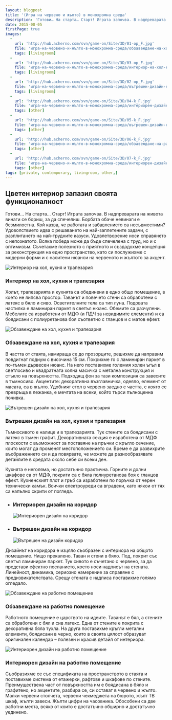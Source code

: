 ```yaml
---
layout: blogpost
title: '(Игра на червено и жълто) в монохромна среда'
description: 'Готови… На старта… Старт! Играта започва. В надпреварата на живота винаги се бориш, за да спечелиш. Борбата обаче невинаги е безмилостна. Кой казва, че работата и забавлението са несъвместими? Удоволствието идва с решаването на най-заплетените задачи, с разплитането на най-трудните казуси. Удовлетворение носи справянето с непознатото. Всяка победа може да бъде спечелена с труд, но и с оптимизъм.'
date: 2015-08-05
firstPage: true
images:
  -
    url: 'http://hub.acherno.com/svn/game-on/Site/3D/01-op_F.jpg'
    file: 'игра-на-червено-и-жълто-в-монохромна-среда/обзавеждане-на-хол-кухня-и-трапезария.jpg'
    tags: [livingroom]
  -
    url: 'http://hub.acherno.com/svn/game-on/Site/3D/03-op_F.jpg'
    file: 'игра-на-червено-и-жълто-в-монохромна-среда/интериор-на-хол-кухня-и-трапезария.jpg'
    tags: [livingroom]
  -
    url: 'http://hub.acherno.com/svn/game-on/Site/3D/02-op_F.jpg'
    file: 'игра-на-червено-и-жълто-в-монохромна-среда/вътрешен-дизайн-на-хол-кухня-и-трапезария.jpg'
    tags: [livingroom]
  -
    url: 'http://hub.acherno.com/svn/game-on/Site/3D/04-k_F.jpg'
    file: 'игра-на-червено-и-жълто-в-монохромна-среда/интериорен-дизайн-на-коридор.jpg'
    tags: [other]
  -
    url: 'http://hub.acherno.com/svn/game-on/Site/3D/05-k_F.jpg'
    file: 'игра-на-червено-и-жълто-в-монохромна-среда/вътрешен-дизайн-на-коридор.jpg'
    tags: [other]
  -
    url: 'http://hub.acherno.com/svn/game-on/Site/3D/06-k_F.jpg'
    file: 'игра-на-червено-и-жълто-в-монохромна-среда/обзавеждане-на-работно-помещение.jpg'
    tags: [other]
  -
    url: 'http://hub.acherno.com/svn/game-on/Site/3D/07-k_F.jpg'
    file: 'игра-на-червено-и-жълто-в-монохромна-среда/интериорен-дизайн-на-работно-помещение.jpg'
    tags: [other]
tags: [private, contemporary, livingroom, other,]
---
```

## **Цветен интериор** запазил своята функционалност
Готови… На старта… Старт! Играта започва. В надпреварата на живота винаги се бориш, за да спечелиш. Борбата обаче невинаги е безмилостна. Кой казва, че работата и забавлението са несъвместими? Удоволствието идва с решаването на най-заплетените задачи, с разплитането на най-трудните казуси. Удовлетворение носи справянето с непознатото. Всяка победа може да бъде спечелена с труд, но и с оптимизъм. Съчетахме полезното с приятното и създадохме концепция за реконструкция на едно пространство, като си послужихме с модерни форми и с наситени нюанси на червеното и жълтото за акцент.

![Интериор на хол, кухня и трапезария](игра-на-червено-и-жълто-в-монохромна-среда/интериор-на-хол-кухня-и-трапезария.jpg)
### Интериор на **хол, кухня и трапезария**

Холът, трапезарията и кухнята са обединени в едно общо помещение, в което не липсва простор. Таванът и повечето стени са обработени с латекс в бяло и сиво. Осветителните тела са тип луна. Подовата настилка е ламиниран паркет в светъл нюанс. Обемите са разчупени. Мебелите са изработени от МДФ (и ПДЧ за невидимите елементи) и са боядисани с полиуретанова боя съответно с гланцов и с матов ефект. 

![Обзавеждане на хол, кухня и трапезария](игра-на-червено-и-жълто-в-монохромна-среда/обзавеждане-на-хол-кухня-и-трапезария.jpg)
### Обзавеждане на **хол, кухня и трапезария**

В частта от стаята, намираща се до прозорците, решихме да направим повдигнат подиум с височина 15 см. Покрихме го с ламиниран паркет в по-тъмен дървесен нюанс. На него поставихме големия холен ъгъл в светлосиво и квадратната холна масичка с метална конструкция и стъкло на повърхността. Подходящ фон за тази композиция са завесите в тъмносиво. Акцентите: декоративна възглавничка, одеяло, елемент от масата, са в жълто. Удобният стол в червено заедно с частта, с която се превръща в лежанка, е мечтата на всеки, който търси пълноценна почивка.

![Вътрешен дизайн на хол, кухня и трапезария](игра-на-червено-и-жълто-в-монохромна-среда/вътрешен-дизайн-на-хол-кухня-и-трапезария.jpg)
### Вътрешен дизайн на **хол, кухня и трапезария**

Тъмносивото е налице и в трапезарията. Тук стените са боядисани с латекс в тъмен графит. Декоративната секция е изработена от МДФ плоскости с възможност за поставяне на пръчки с кръгло сечение, които могат да променят местоположението си. Време е да развихрите въображението си и да повярвате, че можете да разнообразявате детайлите в средата около себе си всеки ден.

Кухнята е неголяма, но достатъчно практична. Горните и долни шкафове са от МДФ, покрити са с бяла полиуретанова боя с гланцов ефект. Кухненският плот и гръб са изработени по поръчка от черен технически камък. Всички електроуреди са вградени, като някои от тях са напълно скрити от погледа.

-   ### Интериорен дизайн на **коридор**
    ![Интериорен дизайн на коридор](игра-на-червено-и-жълто-в-монохромна-среда/интериорен-дизайн-на-коридор.jpg)
-   ### Вътрешен дизайн на **коридор**
    ![Вътрешен на дизайн коридор](игра-на-червено-и-жълто-в-монохромна-среда/вътрешен-дизайн-на-коридор.jpg)

Дизайнът на коридора е изцяло съобразен с интериора на общото помещение. Нищо прекалено. Таван и стени в бяло. Под, покрит със светъл ламиниран паркет. Тук сивото е съчетано с червено, за да представи ефектно посланието, което носи надписът на стената. Линейност, динамика, сериозно намерение за справяне с предизвикателствата. Срещу стената с надписа поставихме голямо огледало.

![Обзавеждане на работно помещение](игра-на-червено-и-жълто-в-монохромна-среда/обзавеждане-на-работно-помещение.jpg)
### Обзавеждане на **работно помещение**

Работното помещение е царството на идеите. Таванът е бял, а стените са обработени с бял и сив латекс. Една от стените е покрита с декоративна бяла тухла. На друга поставихме кръгли метални елементи, боядисани в черно, които в своята цялост образуват оригинален календар – полезен и красив детайл от интериора.

![Интериорен дизайн на работно помещение](игра-на-червено-и-жълто-в-монохромна-среда/интериорен-дизайн-на-работно-помещение.jpg)
### Интериорен дизайн на **работно помещение**

Съобразихме се със спецификата на пространството в стаята и поставихме система от етажерки, рафтове и шкафове по стените. Преимуществена част от повърхността им е боядисана в бяло и графитено, но акцентите, разбира се, си остават в червено и жълто. Малки червени столчета, червени чекмеджета на бюрото, жълт ТВ шкаф, жълти завеси. Жълти цифри на часовника. Обособени са две работни места, всяко от които е достатъчно обширно и достатъчно уединено.